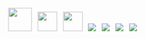 <p>
<a> <img src="https://img.icons8.com/color/48/000000/php.png" heigh="48", width="48"/></a>&nbsp&nbsp 
<a> <img src="https://seeklogo.com/images/L/laravel-logo-41EC1D4C3F-seeklogo.com.png" heigh="40", width="40"/></a>&nbsp&nbsp
<a> <img src="https://cdn3.iconfinder.com/data/icons/popular-services-brands-vol-2/512/magento-512.png"heigh="40", width="40"/></a>&nbsp&nbsp  
<a> <img src="https://img.icons8.com/color/48/000000/mysql.png"/></a>&nbsp&nbsp 
<a> <img src="https://img.icons8.com/color/48/000000/html-5.png"/></a>&nbsp&nbsp
<a> <img src="https://img.icons8.com/color/48/000000/css3.png"/></a>&nbsp&nbsp
<a> <img src="https://img.icons8.com/color/48/000000/javascript.png"/></a>&nbsp&nbsp  
</p>
  

<!--
**Vitkonlontonn/Vitkonlontonn** is a ✨ _special_ ✨ repository because its `README.md` (this file) appears on your GitHub profile.

Here are some ideas to get you started:

- 🔭 I’m currently working on ...
- 🌱 I’m currently learning ...
- 👯 I’m looking to collaborate on ...
- 🤔 I’m looking for help with ...
- 💬 Ask me about ...
- 📫 How to reach me: ...
- 😄 Pronouns: ...
- ⚡ Fun fact: ...
-->
